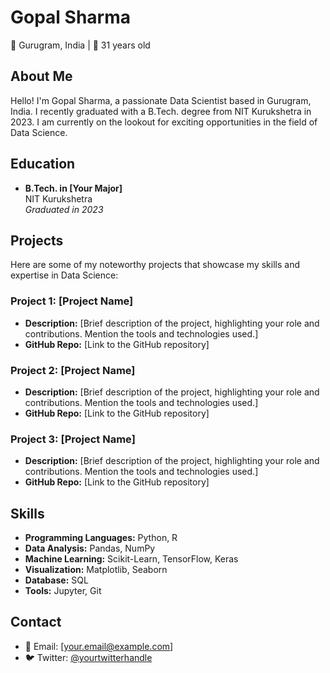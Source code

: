 # Gopal Sharma

📍 Gurugram, India | 📅 31 years old

## About Me

Hello! I'm Gopal Sharma, a passionate Data Scientist based in Gurugram, India. I recently graduated with a B.Tech. degree from NIT Kurukshetra in 2023. I am currently on the lookout for exciting opportunities in the field of Data Science.

## Education

- **B.Tech. in [Your Major]**  
  NIT Kurukshetra  
  *Graduated in 2023*

## Projects

Here are some of my noteworthy projects that showcase my skills and expertise in Data Science:

### Project 1: [Project Name]

- **Description:** [Brief description of the project, highlighting your role and contributions. Mention the tools and technologies used.]
- **GitHub Repo:** [Link to the GitHub repository]

### Project 2: [Project Name]

- **Description:** [Brief description of the project, highlighting your role and contributions. Mention the tools and technologies used.]
- **GitHub Repo:** [Link to the GitHub repository]

### Project 3: [Project Name]

- **Description:** [Brief description of the project, highlighting your role and contributions. Mention the tools and technologies used.]
- **GitHub Repo:** [Link to the GitHub repository]

## Skills

- **Programming Languages:** Python, R
- **Data Analysis:** Pandas, NumPy
- **Machine Learning:** Scikit-Learn, TensorFlow, Keras
- **Visualization:** Matplotlib, Seaborn
- **Database:** SQL
- **Tools:** Jupyter, Git

## Contact

- 📧 Email: [your.email@example.com]
- 🐦 Twitter: [@yourtwitterhandle](https://twitter.com/yourtwitterhandle)
